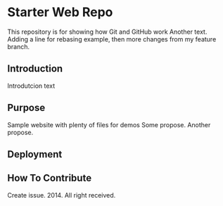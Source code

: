 # Starter Web Repo

This repository is for showing how Git and GitHub work
Another text. Adding a line for rebasing example, then more changes from my feature branch.

## Introduction
Introdutcion text

## Purpose

Sample website with plenty of files for demos
Some propose.
Another propose.

## Deployment

## How To Contribute
Create issue.
2014. All right received.